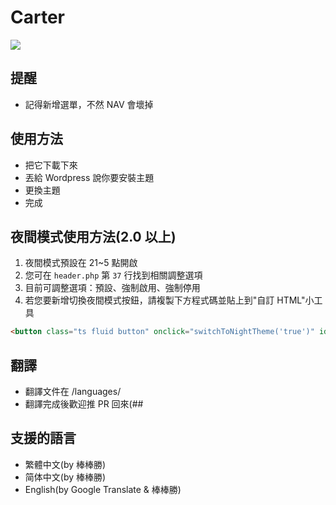 # Carter
<img src="https://github.com/gnehs/Carter/blob/master/screenshot.png?raw=true">

## 提醒
- 記得新增選單，不然 NAV 會壞掉 
## 使用方法
- 把它下載下來
- 丟給 Wordpress 說你要安裝主題
- 更換主題
- 完成
## 夜間模式使用方法(2.0 以上)
1. 夜間模式預設在 21~5 點開啟
2. 您可在 `header.php` 第 `37` 行找到相關調整選項
3. 目前可調整選項：預設、強制啟用、強制停用
4. 若您要新增切換夜間模式按鈕，請複製下方程式碼並貼上到"自訂 HTML"小工具
```html
<button class="ts fluid button" onclick="switchToNightTheme('true')" id="nightmode">啟用</button>
```
## 翻譯
- 翻譯文件在  /languages/  
- 翻譯完成後歡迎推 PR 回來(##
## 支援的語言
- 繁體中文(by 棒棒勝)
- 简体中文(by 棒棒勝)
- English(by Google Translate & 棒棒勝)
